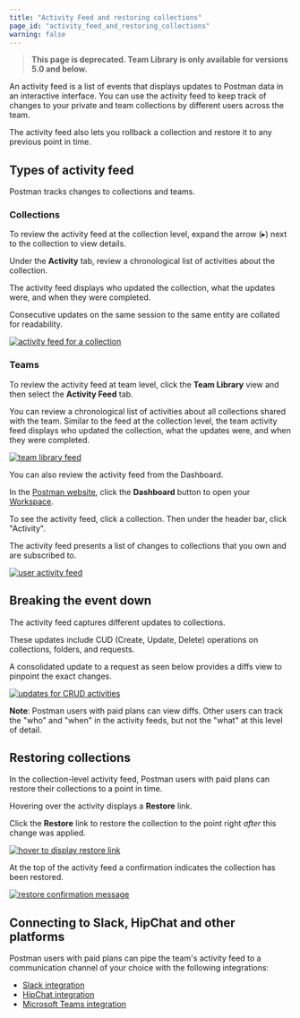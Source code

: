 ```yaml
---
title: "Activity Feed and restoring collections"
page_id: "activity_feed_and_restoring_collections"
warning: false
---
```


> __This page is deprecated. Team Library is only available for versions 5.0 and below.__

An activity feed is a list of events that displays updates to Postman data in an interactive interface. You can use the activity feed to keep track of changes to your private and team collections by different users across the team.

The activity feed also lets you rollback a collection and restore it to any previous point in time.

## Types of activity feed

Postman tracks changes to collections and teams.

### Collections

To review the activity feed at the collection level, expand the arrow (&#9656;) next to the collection to view details.

Under the **Activity** tab, review a chronological list of activities about the collection.

The activity feed displays who updated the collection, what the updates were, and when they were completed.

Consecutive updates on the same session to the same entity are collated for readability.

[![activity feed for a collection](https://assets.postman.com/postman-docs/teamlib-activity-feed.png)](https://assets.postman.com/postman-docs/teamlib-activity-feed.png)

### Teams

To review the activity feed at team level, click the **Team Library** view and then select the **Activity Feed** tab.

You can review a chronological list of activities about all collections shared with the team. Similar to the feed at the collection level, the team activity feed displays who updated the collection, what the updates were, and when they were completed.

[![team library feed](https://assets.postman.com/postman-docs/teamlib-activityfeed-view.png)](https://assets.postman.com/postman-docs/teamlib-activityfeed-view.png)

You can also review the activity feed from the Dashboard.

In the [Postman website](https://www.getpostman.com/), click the **Dashboard** button to open your [Workspace](https://app.getpostman.com).

To see the activity feed, click a collection. Then under the header bar, click "Activity".

The activity feed presents a list of changes to collections that you own and are subscribed to.

[![user activity feed](https://assets.postman.com/postman-docs/teamlib-feed-dashboard.png)](https://assets.postman.com/postman-docs/teamlib-feed-dashboard.png)

## Breaking the event down

The activity feed captures different updates to collections.

These updates include CUD (Create, Update, Delete) operations on collections, folders, and requests.

A consolidated update to a request as seen below provides a diffs view to pinpoint the exact changes.

[![updates for CRUD activities](https://assets.postman.com/postman-docs/event-breakdown.png)](https://assets.postman.com/postman-docs/event-breakdown.png)

**Note**: Postman users with paid plans can view diffs. Other users can track the "who" and "when" in the activity feeds, but not the "what" at this level of detail.

## Restoring collections

In the collection-level activity feed, Postman users with paid plans can restore their collections to a point in time.

Hovering over the activity displays a **Restore** link.

Click the **Restore** link to restore the collection to the point right _after_ this change was applied.

[![hover to display restore link](https://assets.postman.com/postman-docs/restore-collections.png)](https://assets.postman.com/postman-docs/restore-collections.png)

At the top of the activity feed a confirmation indicates the collection has been restored.

[![restore confirmation message](https://assets.postman.com/postman-docs/58927426.png)](https://assets.postman.com/postman-docs/58927426.png)

## Connecting to Slack, HipChat and other platforms

Postman users with paid plans can pipe the team's activity feed to a communication channel of your choice with the following integrations:

* [Slack integration](/docs/integrations/slack/)
* [HipChat integration](/docs/integrations/hipchat/)
* [Microsoft Teams integration](/docs/integrations/microsoft-teams/)  
